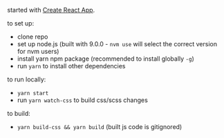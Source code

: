started with [Create React App](https://github.com/facebookincubator/create-react-app).

to set up:
- clone repo
- set up node.js (built with 9.0.0 - `nvm use` will select the correct version for nvm users)
- install yarn npm package (recommended to install globally `-g`)
- run `yarn` to install other dependencies

to run locally:
- `yarn start`
- run `yarn watch-css` to build css/scss changes

to build:
- `yarn build-css && yarn build` (built js code is gitignored)
